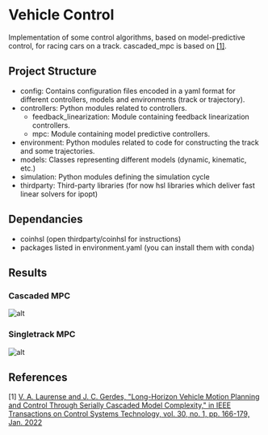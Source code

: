 # Vehicle Control

Implementation of some control algorithms, based on model-predictive control, for racing cars on a track. cascaded_mpc is based on [[1]](#1).

## Project Structure

- config: Contains configuration files encoded in a yaml format for different controllers, models and environments (track or trajectory). 
- controllers: Python modules related to controllers.
  - feedback_linearization: Module containing feedback linearization controllers.
  - mpc: Module containing model predictive controllers.
- environment: Python modules related to code for constructing the track and some trajectories.
- models: Classes representing different models (dynamic, kinematic, etc.)
- simulation: Python modules defining the simulation cycle 
- thirdparty: Third-party libraries (for now hsl libraries which deliver fast linear solvers for ipopt)

## Dependancies

- coinhsl (open thirdparty/coinhsl for instructions)
- packages listed in environment.yaml (you can install them with conda)

## Results

### Cascaded MPC
![alt](simulation/videos/cascaded_ippodromo.gif)

### Singletrack MPC
![alt](simulation/videos/singletrack_ippodromo.gif)

## References

<a id="1">[1]</a> 
[V. A. Laurense and J. C. Gerdes, "Long-Horizon Vehicle Motion Planning and Control Through Serially Cascaded Model Complexity," in IEEE Transactions on Control Systems Technology, vol. 30, no. 1, pp. 166-179, Jan. 2022](https://ieeexplore.ieee.org/stamp/stamp.jsp?arnumber=9366415)
